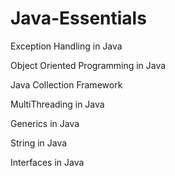 # Java-Essentials

Exception Handling in Java

Object Oriented Programming in Java

Java Collection Framework

MultiThreading in Java

Generics in Java

String in Java

Interfaces in Java
